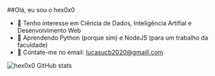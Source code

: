 ##Olá, eu sou o hex0x0
- 👀 Tenho interesse em Ciência de Dados, Inteligência Artifial e Desenvolvimento Web
- 🌱 Aprendendo Python (porque sim) e NodeJS (para um trabalho da faculdade)
- 💞️ Contate-me no email: lucasucb2020@gmaill.com

![hex0x0 GitHub stats](https://github-readme-stats.vercel.app/api?username=hex0x0&show_icons=true&theme=radical)
